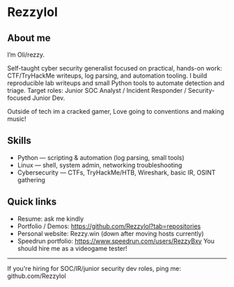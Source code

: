 # Rezzylol
## About me

I’m Oli/rezzy.

Self-taught cyber security generalist focused on practical, hands-on work: CTF/TryHackMe writeups, log parsing, and automation tooling. I build reproducible lab writeups and small Python tools to automate detection and triage. Target roles: Junior SOC Analyst / Incident Responder / Security-focused Junior Dev.


Outside of tech im a cracked gamer, Love going to conventions and making music!

## Skills
- Python — scripting & automation (log parsing, small tools)
- Linux — shell, system admin, networking troubleshooting
- Cybersecurity — CTFs, TryHackMe/HTB, Wireshark, basic IR, OSINT gathering

## Quick links
- Resume: ask me kindly
- Portfolio / Demos: https://github.com/Rezzylol?tab=repositories
- Personal website: Rezzy.win (down after moving hosts currently)
- Speedrun portfolio: https://www.speedrun.com/users/RezzyBxy You should hire me as a videogame tester!


---
If you're hiring for SOC/IR/junior security dev roles, ping me: github.com/Rezzylol
